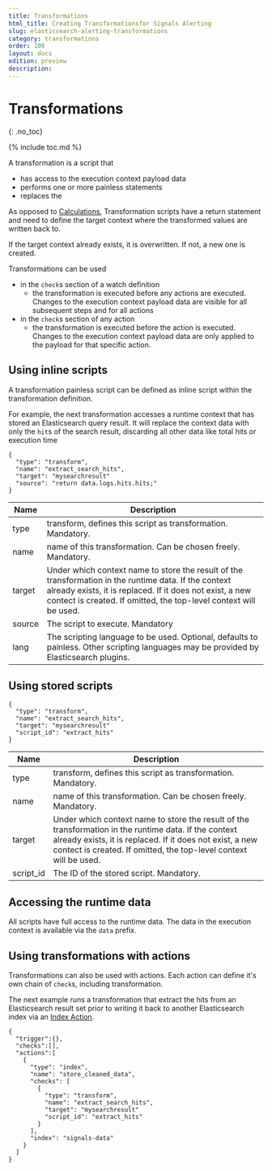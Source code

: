 ```yaml
---
title: Transformations
html_title: Creating Transformationsfor Signals Alerting
slug: elasticsearch-alerting-transformations
category: transformations
order: 100
layout: docs
edition: preview
description: 
---
```


<!--- Copyright 2019 floragunn GmbH -->

# Transformations
{: .no_toc}

{% include toc.md %}

A transformation is a script that 

* has access to the execution context payload data
* performs one or more painless statements
* replaces the  

As opposed to [Calculations](transformations_calculations.md), Transformation scripts have a return statement and need to define the target context where the transformed values are written back to.

If the target context already exists, it is overwritten. If not, a new one is created.

Transformations can be used

* in the `check`s section of a watch definition
  * the transformation is executed before any actions are executed. Changes to the execution context payload data are visible for all subsequent steps and for all actions
* in the `check`s section of any action
  * the transformation is executed before the action is executed. Changes to the execution context payload data are only applied to the payload for that specific action.

## Using inline scripts

A transformation painless script can be defined as inline script within the transformation definition. 

For example, the next transformation accesses a runtime context that has stored an Elasticsearch query result. It will replace the context data with only the `hit`s of the search result, discarding all other data like total hits or execution time

```
{
  "type": "transform",
  "name": "extract_search_hits",
  "target": "mysearchresult"
  "source": "return data.logs.hits.hits;"
}
```

| Name | Description |
|---|---|
| type | transform, defines this script as transformation. Mandatory. |
| name | name of this transformation. Can be chosen freely. Mandatory. |
| target | Under which context name to store the result of the transformation in the runtime data. If the context already exists, it is replaced. If it does not exist, a new contect is created. If omitted, the top-level context will be used. |
| source | The script to execute. Mandatory |
| lang | The scripting language to be used. Optional, defaults to painless. Other scripting languages may be provided by Elasticsearch plugins. |

## Using stored scripts

```
{
  "type": "transform",
  "name": "extract_search_hits",
  "target": "mysearchresult"
  "script_id": "extract_hits"
}
```
            
| Name | Description |
|---|---|
| type | transform, defines this script as transformation. Mandatory. |
| name | name of this transformation. Can be chosen freely. Mandatory. |
| target | Under which context name to store the result of the transformation in the runtime data. If the context already exists, it is replaced. If it does not exist, a new contect is created. If omitted, the top-level context will be used. |
| script_id | The ID of the stored script. Mandatory. |

## Accessing the runtime data

All scripts have full access to the runtime data. The data in the execution context is available via the `data` prefix.

## Using transformations with actions

Transformations can also be used with actions. Each action can define it's own chain of `check`s, including transformation. 

The next example runs a transformation that extract the hits from an Elasticsearch result set prior to writing it back to another Elasticsearch index via an [Index Action](actions_index.md).

```
{ 
  "trigger":{},
  "checks":[],
  "actions":[ 
    {
      "type": "index",
      "name": "store_cleaned_data",
      "checks": [
        {
          "type": "transform",
          "name": "extract_search_hits",
          "target": "mysearchresult"
          "script_id": "extract_hits"
        }
      ],
      "index": "signals-data"
    }
  ]
}
``` 


